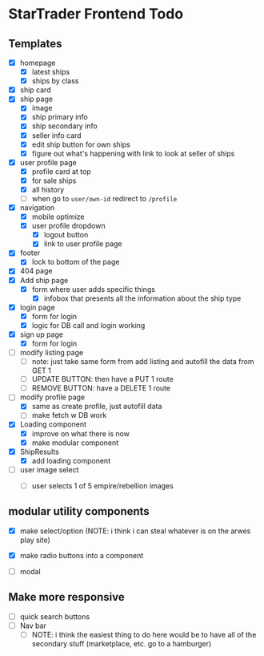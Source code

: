 # StarTrader Frontend Todo

## Templates
* [x] homepage
  * [x] latest ships
  * [x]  ships by class
* [x] ship card 
* [x] ship page
  * [x] image 
  * [x] ship primary info
  * [x] ship secondary info
  * [x] seller info card 
  * [x] edit ship button for own ships 
  * [x] figure out what's happening with link to look at seller of ships
* [x] user profile page 
  * [x] profile card at top 
  * [x] for sale ships 
  * [x] all history
  * [ ] when go to `user/own-id` redirect to `/profile`
* [x] navigation
  * [x] mobile optimize
  * [x] user profile dropdown 
    * [x] logout button 
    * [x] link to user profile page
* [x] footer
  * [x] lock to bottom of the page 
* [x] 404 page 
* [x] Add ship page 
  * [x] form where user adds specific things 
    * [x] infobox that presents all the information about the ship type 
* [x] login page 
  * [x] form for login 
  * [x] logic for DB call and login working 
* [x] sign up page
  * [x] form for login 
* [ ] modify listing page
  * [ ] note: just take same form from add listing and autofill the data from GET 1 
  * [ ] UPDATE BUTTON:  then have a PUT 1 route 
  * [ ] REMOVE BUTTON: have a DELETE 1 route  
* [ ] modify profile page
  * [x] same as create profile, just autofill data
  * [ ] make fetch w DB work 
* [x] Loading component 
  * [x] improve on what there is now 
  * [x] make modular component 
* [x] ShipResults 
  * [x] add loading component 
* [ ] user image select 
  * [ ] user selects 1 of 5 empire/rebellion images 


## modular utility components 
  * [x] make select/option (NOTE: i think i can steal whatever is on the arwes play site)
  * [x] make radio buttons into a component
  * [ ] modal 


## Make more responsive 
* [ ] quick search buttons 
* [ ] Nav bar 
  * [ ] NOTE: i think the easiest thing to do here would be to have all of the secondary stuff (marketplace, etc. go to a hamburger)
